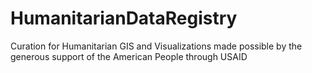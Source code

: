 # HumanitarianDataRegistry
Curation for Humanitarian GIS and Visualizations made possible by the generous support of the American People through USAID
